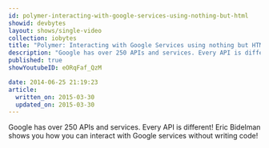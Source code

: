 ```yaml
---
id: polymer-interacting-with-google-services-using-nothing-but-html
showid: devbytes
layout: shows/single-video
collection: iobytes
title: "Polymer: Interacting with Google Services using nothing but HTML"
description: "Google has over 250 APIs and services. Every API is different! Eric Bidelman shows you how you can interact with Google services without writing code!"
published: true
showYoutubeID: eORqFaf_QzM

date: 2014-06-25 21:19:23
article:
  written_on: 2015-03-30
  updated_on: 2015-03-30
---
```


Google has over 250 APIs and services. Every API is different! Eric Bidelman shows you how you can interact with Google services without writing code!
